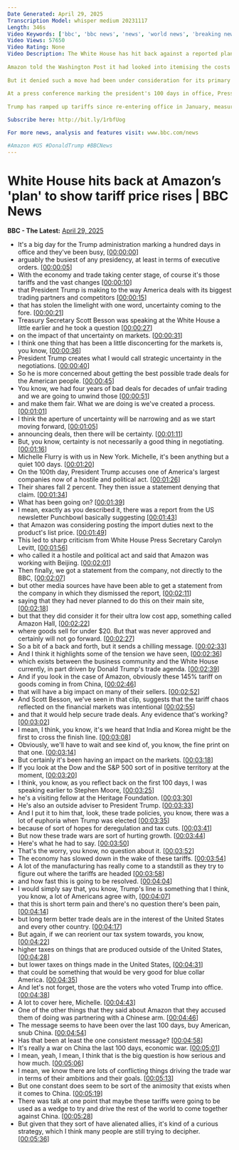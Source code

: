 ```yaml
---
Date Generated: April 29, 2025
Transcription Model: whisper medium 20231117
Length: 346s
Video Keywords: ['bbc', 'bbc news', 'news', 'world news', 'breaking news', 'us news', 'world', 'america', 'usa', 'usa news', 'india news']
Video Views: 57650
Video Rating: None
Video Description: The White House has hit back against a reported plan by Amazon to detail the price impact of President Donald Trump's trade tariffs to its customers, calling it a "hostile" political act.
 
Amazon told the Washington Post it had looked into itemising the costs for customers using Amazon Haul, a low-cost site it launched in the US last year to compete with Shein and Temu.
 
But it denied such a move had been under consideration for its primary e-commerce platform.
 
At a press conference marking the president's 100 days in office, Press Secretary Karoline Leavitt said she had discussed Amazon's reported move with the president and claimed it represented "another reason why Americans should buy American".
 
Trump has ramped up tariffs since re-entering office in January, measures he argues will boost manufacturing and raise tax revenue for the US.

Subscribe here: http://bit.ly/1rbfUog

For more news, analysis and features visit: www.bbc.com/news 

#Amazon #US #DonaldTrump #BBCNews
---
```


# White House hits back at Amazon’s 'plan' to show tariff price rises | BBC News
**BBC - The Latest:** [April 29, 2025](https://www.youtube.com/watch?v=qvOxz-ma-fE)
*  It's a big day for the Trump administration marking a hundred days in office and they've been busy, [[00:00:00](https://www.youtube.com/watch?v=qvOxz-ma-fE&t=0.0s)]
*  arguably the busiest of any presidency, at least in terms of executive orders. [[00:00:05](https://www.youtube.com/watch?v=qvOxz-ma-fE&t=5.62s)]
*  With the economy and trade taking center stage, of course it's those tariffs and the vast changes [[00:00:10](https://www.youtube.com/watch?v=qvOxz-ma-fE&t=10.08s)]
*  that President Trump is making to the way America deals with its biggest trading partners and competitors [[00:00:15](https://www.youtube.com/watch?v=qvOxz-ma-fE&t=15.860000000000001s)]
*  that has stolen the limelight with one word, uncertainty coming to the fore. [[00:00:21](https://www.youtube.com/watch?v=qvOxz-ma-fE&t=21.900000000000002s)]
*  Treasury Secretary Scott Besson was speaking at the White House a little earlier and he took a question [[00:00:27](https://www.youtube.com/watch?v=qvOxz-ma-fE&t=27.02s)]
*  on the impact of that uncertainty on markets. [[00:00:31](https://www.youtube.com/watch?v=qvOxz-ma-fE&t=31.82s)]
*  I think one thing that has been a little disconcerting for the markets is, you know, [[00:00:36](https://www.youtube.com/watch?v=qvOxz-ma-fE&t=36.019999999999996s)]
*  President Trump creates what I would call strategic uncertainty in the negotiations. [[00:00:40](https://www.youtube.com/watch?v=qvOxz-ma-fE&t=40.78s)]
*  So he is more concerned about getting the best possible trade deals for the American people. [[00:00:45](https://www.youtube.com/watch?v=qvOxz-ma-fE&t=45.22s)]
*  You know, we had four years of bad deals for decades of unfair trading and we are going to unwind those [[00:00:51](https://www.youtube.com/watch?v=qvOxz-ma-fE&t=51.46s)]
*  and make them fair. What we are doing is we've created a process. [[00:01:01](https://www.youtube.com/watch?v=qvOxz-ma-fE&t=61.260000000000005s)]
*  I think the aperture of uncertainty will be narrowing and as we start moving forward, [[00:01:05](https://www.youtube.com/watch?v=qvOxz-ma-fE&t=65.42s)]
*  announcing deals, then there will be certainty. [[00:01:11](https://www.youtube.com/watch?v=qvOxz-ma-fE&t=71.86s)]
*  But, you know, certainty is not necessarily a good thing in negotiating. [[00:01:16](https://www.youtube.com/watch?v=qvOxz-ma-fE&t=76.1s)]
*  Michelle Flurry is with us in New York. Michelle, it's been anything but a quiet 100 days. [[00:01:20](https://www.youtube.com/watch?v=qvOxz-ma-fE&t=80.86s)]
*  On the 100th day, President Trump accuses one of America's largest companies now of a hostile and political act. [[00:01:26](https://www.youtube.com/watch?v=qvOxz-ma-fE&t=86.22s)]
*  Their shares fall 2 percent. They then issue a statement denying that claim. [[00:01:34](https://www.youtube.com/watch?v=qvOxz-ma-fE&t=94.05999999999999s)]
*  What has been going on? [[00:01:39](https://www.youtube.com/watch?v=qvOxz-ma-fE&t=99.78s)]
*  I mean, exactly as you described it, there was a report from the US newsletter Punchbowl basically suggesting [[00:01:43](https://www.youtube.com/watch?v=qvOxz-ma-fE&t=103.89999999999999s)]
*  that Amazon was considering posting the import duties next to the product's list price. [[00:01:49](https://www.youtube.com/watch?v=qvOxz-ma-fE&t=109.9s)]
*  This led to sharp criticism from White House Press Secretary Carolyn Levitt, [[00:01:56](https://www.youtube.com/watch?v=qvOxz-ma-fE&t=116.7s)]
*  who called it a hostile and political act and said that Amazon was working with Beijing. [[00:02:01](https://www.youtube.com/watch?v=qvOxz-ma-fE&t=121.5s)]
*  Then finally, we got a statement from the company, not directly to the BBC, [[00:02:07](https://www.youtube.com/watch?v=qvOxz-ma-fE&t=127.14000000000001s)]
*  but other media sources have have been able to get a statement from the company in which they dismissed the report, [[00:02:11](https://www.youtube.com/watch?v=qvOxz-ma-fE&t=131.42000000000002s)]
*  saying that they had never planned to do this on their main site, [[00:02:18](https://www.youtube.com/watch?v=qvOxz-ma-fE&t=138.29999999999998s)]
*  but that they did consider it for their ultra low cost app, something called Amazon Hall, [[00:02:22](https://www.youtube.com/watch?v=qvOxz-ma-fE&t=142.06s)]
*  where goods sell for under $20. But that was never approved and certainly will not go forward. [[00:02:27](https://www.youtube.com/watch?v=qvOxz-ma-fE&t=147.66s)]
*  So a bit of a back and forth, but it sends a chilling message. [[00:02:33](https://www.youtube.com/watch?v=qvOxz-ma-fE&t=153.73999999999998s)]
*  And I think it highlights some of the tension we have seen, [[00:02:36](https://www.youtube.com/watch?v=qvOxz-ma-fE&t=156.45999999999998s)]
*  which exists between the business community and the White House currently, in part driven by Donald Trump's trade agenda. [[00:02:39](https://www.youtube.com/watch?v=qvOxz-ma-fE&t=159.34s)]
*  And if you look in the case of Amazon, obviously these 145% tariff on goods coming in from China, [[00:02:46](https://www.youtube.com/watch?v=qvOxz-ma-fE&t=166.34s)]
*  that will have a big impact on many of their sellers. [[00:02:52](https://www.youtube.com/watch?v=qvOxz-ma-fE&t=172.34s)]
*  And Scott Besson, we've seen in that clip, suggests that the tariff chaos reflected on the financial markets was intentional [[00:02:55](https://www.youtube.com/watch?v=qvOxz-ma-fE&t=175.42000000000002s)]
*  and that it would help secure trade deals. Any evidence that's working? [[00:03:02](https://www.youtube.com/watch?v=qvOxz-ma-fE&t=182.98000000000002s)]
*  I mean, I think, you know, it's we heard that India and Korea might be the first to cross the finish line. [[00:03:08](https://www.youtube.com/watch?v=qvOxz-ma-fE&t=188.9s)]
*  Obviously, we'll have to wait and see kind of, you know, the fine print on that one. [[00:03:14](https://www.youtube.com/watch?v=qvOxz-ma-fE&t=194.94s)]
*  But certainly it's been having an impact on the markets. [[00:03:18](https://www.youtube.com/watch?v=qvOxz-ma-fE&t=198.06s)]
*  If you look at the Dow and the S&P 500 sort of in positive territory at the moment, [[00:03:20](https://www.youtube.com/watch?v=qvOxz-ma-fE&t=200.42s)]
*  I think, you know, as you reflect back on the first 100 days, I was speaking earlier to Stephen Moore, [[00:03:25](https://www.youtube.com/watch?v=qvOxz-ma-fE&t=205.3s)]
*  he's a visiting fellow at the Heritage Foundation. [[00:03:30](https://www.youtube.com/watch?v=qvOxz-ma-fE&t=210.18s)]
*  He's also an outside adviser to President Trump. [[00:03:33](https://www.youtube.com/watch?v=qvOxz-ma-fE&t=213.14s)]
*  And I put it to him that, look, these trade policies, you know, there was a lot of euphoria when Trump was elected [[00:03:35](https://www.youtube.com/watch?v=qvOxz-ma-fE&t=215.82s)]
*  because of sort of hopes for deregulation and tax cuts. [[00:03:41](https://www.youtube.com/watch?v=qvOxz-ma-fE&t=221.54s)]
*  But now these trade wars are sort of hurting growth. [[00:03:44](https://www.youtube.com/watch?v=qvOxz-ma-fE&t=224.78s)]
*  Here's what he had to say. [[00:03:50](https://www.youtube.com/watch?v=qvOxz-ma-fE&t=230.14s)]
*  That's the worry, you know, no question about it. [[00:03:52](https://www.youtube.com/watch?v=qvOxz-ma-fE&t=232.66s)]
*  The economy has slowed down in the wake of these tariffs. [[00:03:54](https://www.youtube.com/watch?v=qvOxz-ma-fE&t=234.66s)]
*  A lot of the manufacturing has really come to a standstill as they try to figure out where the tariffs are headed [[00:03:58](https://www.youtube.com/watch?v=qvOxz-ma-fE&t=238.06s)]
*  and how fast this is going to be resolved. [[00:04:04](https://www.youtube.com/watch?v=qvOxz-ma-fE&t=244.46s)]
*  I would simply say that, you know, Trump's line is something that I think, you know, a lot of Americans agree with, [[00:04:07](https://www.youtube.com/watch?v=qvOxz-ma-fE&t=247.94s)]
*  that this is short term pain and there's no question there's been pain, [[00:04:14](https://www.youtube.com/watch?v=qvOxz-ma-fE&t=254.06s)]
*  but long term better trade deals are in the interest of the United States and every other country. [[00:04:17](https://www.youtube.com/watch?v=qvOxz-ma-fE&t=257.26s)]
*  But again, if we can reorient our tax system towards, you know, [[00:04:22](https://www.youtube.com/watch?v=qvOxz-ma-fE&t=262.46s)]
*  higher taxes on things that are produced outside of the United States, [[00:04:28](https://www.youtube.com/watch?v=qvOxz-ma-fE&t=268.02s)]
*  but lower taxes on things made in the United States, [[00:04:31](https://www.youtube.com/watch?v=qvOxz-ma-fE&t=271.86s)]
*  that could be something that would be very good for blue collar America. [[00:04:35](https://www.youtube.com/watch?v=qvOxz-ma-fE&t=275.62s)]
*  And let's not forget, those are the voters who voted Trump into office. [[00:04:38](https://www.youtube.com/watch?v=qvOxz-ma-fE&t=278.97999999999996s)]
*  A lot to cover here, Michelle. [[00:04:43](https://www.youtube.com/watch?v=qvOxz-ma-fE&t=283.97999999999996s)]
*  One of the other things that they said about Amazon that they accused them of doing was partnering with a Chinese arm. [[00:04:46](https://www.youtube.com/watch?v=qvOxz-ma-fE&t=286.46s)]
*  The message seems to have been over the last 100 days, buy American, snub China. [[00:04:54](https://www.youtube.com/watch?v=qvOxz-ma-fE&t=294.02s)]
*  Has that been at least the one consistent message? [[00:04:58](https://www.youtube.com/watch?v=qvOxz-ma-fE&t=298.58s)]
*  It's really a war on China the last 100 days, economic war. [[00:05:01](https://www.youtube.com/watch?v=qvOxz-ma-fE&t=301.38s)]
*  I mean, yeah, I mean, I think that is the big question is how serious and how much. [[00:05:06](https://www.youtube.com/watch?v=qvOxz-ma-fE&t=306.98s)]
*  I mean, we know there are lots of conflicting things driving the trade war in terms of their ambitions and their goals. [[00:05:13](https://www.youtube.com/watch?v=qvOxz-ma-fE&t=313.62s)]
*  But one constant does seem to be sort of the animosity that exists when it comes to China. [[00:05:19](https://www.youtube.com/watch?v=qvOxz-ma-fE&t=319.26s)]
*  There was talk at one point that maybe these tariffs were going to be used as a wedge to try and drive the rest of the world to come together against China. [[00:05:28](https://www.youtube.com/watch?v=qvOxz-ma-fE&t=328.5s)]
*  But given that they sort of have alienated allies, it's kind of a curious strategy, which I think many people are still trying to decipher. [[00:05:36](https://www.youtube.com/watch?v=qvOxz-ma-fE&t=336.85999999999996s)]
